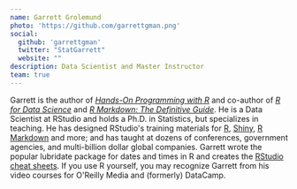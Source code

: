 ```yaml
---
name: Garrett Grolemund
photo: 'https://github.com/garrettgman.png'
social:
  github: 'garrettgman'
  twitter: "StatGarrett"
  website: ""
description: Data Scientist and Master Instructor 
team: true
---
```


Garrett is the author of [_Hands-On Programming with R_](https://rstudio-education.github.io/hopr/) and co-author of [_R for Data Science_](https://r4ds.had.co.nz/) and [_R Markdown: The Definitive Guide_](https://bookdown.org/yihui/rmarkdown/). He is a Data Scientist at RStudio and holds a Ph.D. in Statistics, but specializes in teaching.  He has designed RStudio's training materials for [R](https://rstudio.cloud/learn/primers), [Shiny](https://shiny.rstudio.com/tutorial/#video-tutorials), [R Markdown](https://rmarkdown.rstudio.com/lesson-1.html) and more; and has taught at dozens of conferences, government agencies, and multi-billion dollar global companies. Garrett wrote the popular lubridate package for dates and times in R and creates the [RStudio cheat sheets](https://www.rstudio.com/resources/cheatsheets/). If you use R yourself, you may recognize Garrett from his video courses for O'Reilly Media and (formerly) DataCamp.


